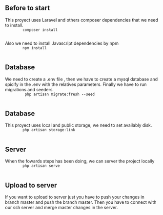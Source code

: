

## Before to start
<p>
    This proyect uses Laravel and others composer dependencies that we need to install.
    <code>
        composer install
    </code>
</p>

<p>
    Also we need to install Javascript dependencies by npm
    <code>
        npm install
    </code>
</p>

## Database
<p> 
    We need to create a .env file , then we have to create a mysql database and spicify in the .env with the relatives parameters.
    Finally we have to run migrations and seeders
    <code>
         php artisan migrate:fresh --seed
    </code>
</p>

## Database
<p>
    This proyect uses local and public storage, we need to set availably disk.
    <code>
        php artisan storage:link
    </code>
</p>

## Server
<p>
    When the fowards steps has been doing, we can server the project locally
    <code>
        php artisan serve
    </code>
</p>

## Upload to server
<p>
If you want to upload to server just you have to push your changes in branch master and push the branch master. Then you have to connect with our ssh server and merge master changes in the server.
</p>